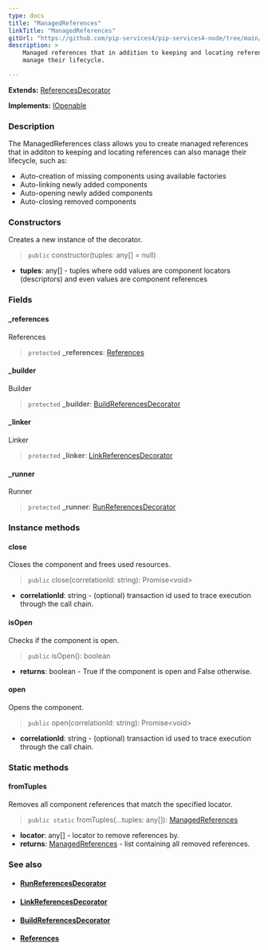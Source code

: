 ```yaml
---
type: docs
title: "ManagedReferences"
linkTitle: "ManagedReferences"
gitUrl: "https://github.com/pip-services4/pip-services4-node/tree/main/pip-services4-container-node"
description: >
    Managed references that in addition to keeping and locating references can also 
    manage their lifecycle.

---
```


**Extends:** [ReferencesDecorator](../references_decorator)

**Implements:** [IOpenable](../../../components/run/iopenable)

### Description

The ManagedReferences class allows you to create managed references that in additon to keeping and locating references can also manage their lifecycle, such as:

- Auto-creation of missing components using available factories
- Auto-linking newly added components
- Auto-opening newly added components
- Auto-closing removed components

### Constructors
Creates a new instance of the decorator.

> `public` constructor(tuples: any[] = null)

- **tuples**: any[] - tuples where odd values are component locators (descriptors) and even values are component references

### Fields

<span class="hide-title-link">

#### _references
References
> `protected` **_references**: [References](../../../components/refer/references)

#### _builder
Builder
> `protected` **_builder**: [BuildReferencesDecorator](../build_references_decorator)

#### _linker
Linker
> `protected` **_linker**: [LinkReferencesDecorator](../link_references_decorator)


#### _runner
Runner
> `protected` **_runner**: [RunReferencesDecorator](../run_references_decorator)

</span>

### Instance methods

#### close
Closes the component and frees used resources.

> `public` close(correlationId: string): Promise\<void\>
- **correlationId**: string - (optional) transaction id used to trace execution through the call chain.

#### isOpen
Checks if the component is open.

> `public` isOpen(): boolean
- **returns**: boolean - True if the component is open and False otherwise.

#### open
Opens the component.

> `public` open(correlationId: string): Promise\<void\>
- **correlationId**: string - (optional) transaction id used to trace execution through the call chain.

### Static methods

#### fromTuples
Removes all component references that match the specified locator.

> `public static` fromTuples(...tuples: any[]): [ManagedReferences]()
- **locator**: any[] - locator to remove references by.
- **returns**: [ManagedReferences]() - list containing all removed references.


### See also
- #### [RunReferencesDecorator](../run_references_decorator)
- #### [LinkReferencesDecorator](../link_references_decorator)
- #### [BuildReferencesDecorator](../build_references_decorator)
- #### [References](../../../components/refer/references)
